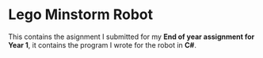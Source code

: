 # Lego Minstorm Robot
This contains the asignment I submitted for my **End of year assignment for Year 1**, it contains the program I wrote for the robot in **C#**.
